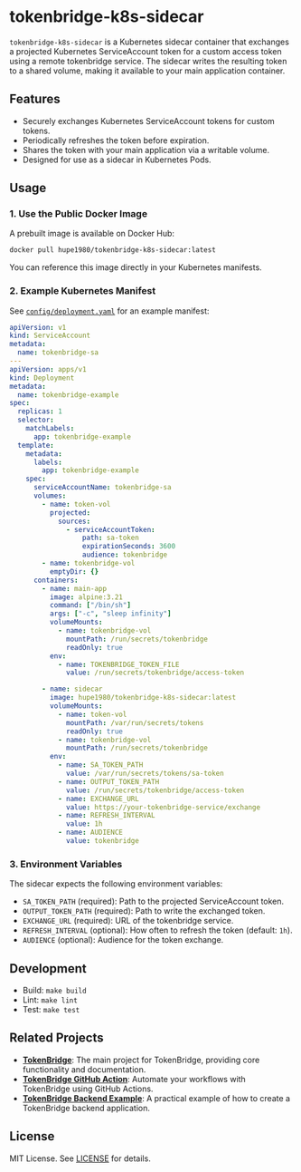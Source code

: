 # tokenbridge-k8s-sidecar

`tokenbridge-k8s-sidecar` is a Kubernetes sidecar container that exchanges a projected Kubernetes ServiceAccount token for a custom access token using a remote tokenbridge service. The sidecar writes the resulting token to a shared volume, making it available to your main application container.

## Features

- Securely exchanges Kubernetes ServiceAccount tokens for custom tokens.
- Periodically refreshes the token before expiration.
- Shares the token with your main application via a writable volume.
- Designed for use as a sidecar in Kubernetes Pods.

## Usage

### 1. Use the Public Docker Image

A prebuilt image is available on Docker Hub:

```sh
docker pull hupe1980/tokenbridge-k8s-sidecar:latest
```

You can reference this image directly in your Kubernetes manifests.

### 2. Example Kubernetes Manifest

See [`config/deployment.yaml`](config/deployment.yaml) for an example manifest:

```yaml
apiVersion: v1
kind: ServiceAccount
metadata:
  name: tokenbridge-sa
---
apiVersion: apps/v1
kind: Deployment
metadata:
  name: tokenbridge-example
spec:
  replicas: 1
  selector:
    matchLabels:
      app: tokenbridge-example
  template:
    metadata:
      labels:
        app: tokenbridge-example
    spec:
      serviceAccountName: tokenbridge-sa
      volumes:
        - name: token-vol
          projected:
            sources:
              - serviceAccountToken:
                  path: sa-token
                  expirationSeconds: 3600
                  audience: tokenbridge
        - name: tokenbridge-vol
          emptyDir: {}
      containers:
        - name: main-app
          image: alpine:3.21
          command: ["/bin/sh"]
          args: ["-c", "sleep infinity"]
          volumeMounts:
            - name: tokenbridge-vol
              mountPath: /run/secrets/tokenbridge
              readOnly: true
          env:
            - name: TOKENBRIDGE_TOKEN_FILE
              value: /run/secrets/tokenbridge/access-token

        - name: sidecar
          image: hupe1980/tokenbridge-k8s-sidecar:latest
          volumeMounts:
            - name: token-vol
              mountPath: /var/run/secrets/tokens
              readOnly: true
            - name: tokenbridge-vol
              mountPath: /run/secrets/tokenbridge
          env:
            - name: SA_TOKEN_PATH
              value: /var/run/secrets/tokens/sa-token
            - name: OUTPUT_TOKEN_PATH
              value: /run/secrets/tokenbridge/access-token
            - name: EXCHANGE_URL
              value: https://your-tokenbridge-service/exchange
            - name: REFRESH_INTERVAL
              value: 1h
            - name: AUDIENCE
              value: tokenbridge
```

### 3. Environment Variables

The sidecar expects the following environment variables:

- `SA_TOKEN_PATH` (required): Path to the projected ServiceAccount token.
- `OUTPUT_TOKEN_PATH` (required): Path to write the exchanged token.
- `EXCHANGE_URL` (required): URL of the tokenbridge service.
- `REFRESH_INTERVAL` (optional): How often to refresh the token (default: `1h`).
- `AUDIENCE` (optional): Audience for the token exchange.


## Development

- Build: `make build`
- Lint: `make lint`
- Test: `make test`

## Related Projects

- [**TokenBridge**](https://github.com/hupe1980/tokenbridge): The main project for TokenBridge, providing core functionality and documentation.
- [**TokenBridge GitHub Action**](https://github.com/hupe1980/tokenbridge-action): Automate your workflows with TokenBridge using GitHub Actions.
- [**TokenBridge Backend Example**](https://github.com/hupe1980/tokenbridge-backend-example): A practical example of how to create a TokenBridge backend application.

## License

MIT License. See [LICENSE](LICENSE) for details.